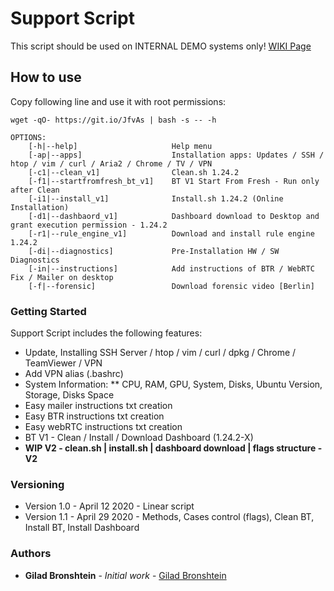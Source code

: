# Support Script

This script should be used on INTERNAL DEMO systems only!
[WIKI Page](https://anyvision.atlassian.net/wiki/spaces/SUPPORT/pages/1604159099/Support+Script+-+INTERNAL+ONLY)

## How to use

Copy following line and use it with root permissions:

```
wget -qO- https://git.io/JfvAs | bash -s -- -h
```
```
OPTIONS:
	[-h|--help]                     Help menu
	[-ap|--apps]                    Installation apps: Updates / SSH / htop / vim / curl / Aria2 / Chrome / TV / VPN
	[-c1|--clean_v1]                Clean.sh 1.24.2
	[-f1|--startfromfresh_bt_v1]    BT V1 Start From Fresh - Run only after Clean
	[-i1|--install_v1]              Install.sh 1.24.2 (Online Installation)
	[-d1|--dashbaord_v1]            Dashboard download to Desktop and grant execution permission - 1.24.2
	[-r1|--rule_engine_v1]          Download and install rule engine 1.24.2
	[-di|--diagnostics]             Pre-Installation HW / SW Diagnostics
	[-in|--instructions]            Add instructions of BTR / WebRTC Fix / Mailer on desktop
	[-f|--forensic]                 Download forensic video [Berlin]
```
### Getting Started

Support Script includes the following features:
* Update, Installing SSH Server / htop / vim / curl / dpkg / Chrome / TeamViewer / VPN
* Add VPN alias (.bashrc)
* System Information: 
** CPU, RAM, GPU, System, Disks, Ubuntu Version, Storage, Disks Space
* Easy mailer instructions txt creation 
* Easy BTR instructions txt creation
* Easy webRTC instructions txt creation
* BT V1 - Clean / Install / Download Dashboard (1.24.2-X)
* **WIP V2 - clean.sh | install.sh | dashboard download | flags structure - V2**

### Versioning

* Version 1.0 - April 12 2020 - Linear script
* Version 1.1 - April 29 2020 - Methods, Cases control (flags), Clean BT, Install BT, Install Dashboard

### Authors

* **Gilad Bronshtein** - *Initial work* - [Gilad Bronshtein](https://github.com/gbronshtein-anyvision)

